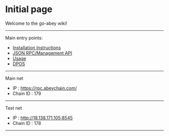 # Initial page

Welcome to the go-abey wiki!
***
Main entry points:

* [Installation Instructions](Installation/Building-abeychain.md)
* [JSON RPC/Management API](RPC)
* [Usage](Usage/readme.md)
* [DPOS](DPOS/readme.md)

***
Main net 
* IP : https://rpc.abeychain.com/ 
* Chain ID : 179
***
Test net 
* IP : http://18.138.171.105:8545
* Chain ID : 178
***

